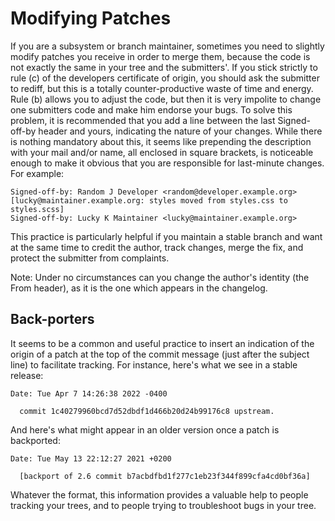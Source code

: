 <!-- SPDX-License-Identifier: MIT -->

# Modifying Patches

If you are a subsystem or branch maintainer, sometimes you need to slightly
modify patches you receive in order to merge them, because the code
is not exactly the same in your tree and the submitters'.
If you stick strictly to rule (c) of the developers certificate of origin,
you should ask the submitter to rediff, but this is a totally counter-productive
waste of time and energy. Rule (b) allows you to adjust the code,
but then it is very impolite to change one submitters code and make him endorse your bugs.
To solve this problem, it is recommended that you add a line between
the last Signed-off-by header and yours, indicating the nature of your changes.
While there is nothing mandatory about this, it seems like prepending the description
with your mail and/or name, all enclosed in square brackets, is noticeable enough
to make it obvious that you are responsible for last-minute changes. For example:

```console
Signed-off-by: Random J Developer <random@developer.example.org>
[lucky@maintainer.example.org: styles moved from styles.css to styles.scss]
Signed-off-by: Lucky K Maintainer <lucky@maintainer.example.org>
```

This practice is particularly helpful if you maintain a stable branch
and want at the same time to credit the author, track changes, merge the fix,
and protect the submitter from complaints.

Note: Under no circumstances can you change
the author's identity (the From header), as it is the one which appears in the changelog.

## Back-porters

It seems to be a common and useful practice to insert an indication of the origin
of a patch at the top of the commit message (just after the subject line)
to facilitate tracking. For instance, here's what we see in a stable release:

```console
Date: Tue Apr 7 14:26:38 2022 -0400

  commit 1c40279960bcd7d52dbdf1d466b20d24b99176c8 upstream.
```

And here's what might appear in an older version once a patch is backported:

```console
Date: Tue May 13 22:12:27 2021 +0200

  [backport of 2.6 commit b7acbdfbd1f277c1eb23f344f899cfa4cd0bf36a]
```

Whatever the format, this information provides a valuable help to people tracking
your trees, and to people trying to troubleshoot bugs in your tree.